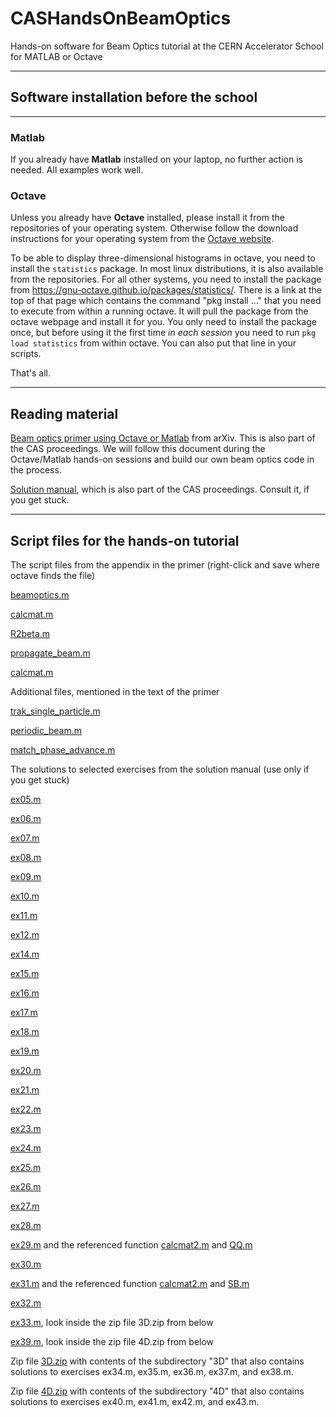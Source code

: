 # CASHandsOnBeamOptics
Hands-on software for Beam Optics tutorial at the CERN Accelerator School
for MATLAB or Octave

------------------------------------------------------------------------

## Software installation before the school
---------------------------------------

### Matlab

If you already have **Matlab** installed on your laptop, no further
action is needed. All examples work well.

### Octave

Unless you already have **Octave** installed, please install it from the
repositories of your operating system. Otherwise follow the download
instructions for your operating system from the [Octave
website](https://octave.org/).

To be able to display three-dimensional histograms in octave, you need
to install the `statistics` package. In most linux distributions, it is
also available from the repositories. For all other systems, you need to
install the package from
<https://gnu-octave.github.io/packages/statistics/>. There is a link at
the top of that page which contains the command \"pkg install \...\"
that you need to execute from within a running octave. It will pull the
package from the octave webpage and install it for you. You only need to
install the package once, but before using it the first time *in each
session* you need to run `pkg load statistics` from within octave. You
can also put that line in your scripts.

That\'s all.

------------------------------------------------------------------------

Reading material 
----------------

[Beam optics primer using Octave or Matlab](https://arxiv.org/abs/1907.10987) from arXiv. This is
also part of the CAS proceedings. We will follow this document during
the Octave/Matlab hands-on sessions and build our own beam optics code
in the process.

[Solution manual](vz_beam_optics_solutions.pdf), which is also part of
the CAS proceedings. Consult it, if you get stuck.

------------------------------------------------------------------------

Script files for the hands-on tutorial 
--------------------------------------

The script files from the appendix in the primer (right-click and save
where octave finds the file)

[beamoptics.m](2D/beamoptics.m)

[calcmat.m](2D/calcmat.m)

[R2beta.m](2D/R2beta.m)

[propagate\_beam.m](2D/propagate_beam.m)

[calcmat.m](2D/show_beam.m)

Additional files, mentioned in the text of the primer

[trak\_single\_particle.m](2D/trak_single_particle.m)

[periodic\_beam.m](2D/periodic_beam.m)

[match\_phase\_advance.m](2D/match_phase_advance.m)

The solutions to selected exercises from the solution manual (use only
if you get stuck)

[ex05.m](solutions/ex05.m)

[ex06.m](solutions/ex06.m)

[ex07.m](solutions/ex07.m)

[ex08.m](solutions/ex08.m)

[ex09.m](solutions/ex09.m)

[ex10.m](solutions/ex10.m)

[ex11.m](solutions/ex11.m)

[ex12.m](solutions/ex12.m)

[ex14.m](solutions/ex14.m)

[ex15.m](solutions/ex15.m)

[ex16.m](solutions/ex16.m)

[ex17.m](solutions/ex17.m)

[ex18.m](solutions/ex18.m)

[ex19.m](solutions/ex19.m)

[ex20.m](solutions/ex20.m)

[ex21.m](solutions/ex21.m)

[ex22.m](solutions/ex22.m)

[ex23.m](solutions/ex23.m)

[ex24.m](solutions/ex24.m)

[ex25.m](solutions/ex25.m)

[ex26.m](solutions/ex26.m)

[ex27.m](solutions/ex27.m)

[ex28.m](solutions/ex28.m)

[ex29.m](solutions/ex29.m) and the referenced function
[calcmat2.m](solutions/calcmat2.m) and [QQ.m](solutions/QQ.m)

[ex30.m](solutions/ex30.m)

[ex31.m](solutions/ex31.m) and the referenced function
[calcmat2.m](solutions/calcmat2.m) and [SB.m](solutions/SB.m)

[ex32.m](solutions/ex32.m)

[ex33.m](solutions/ex33.m), look inside the zip file 3D.zip from below

[ex39.m](solutions/ex39.m), look inside the zip file 4D.zip from below

Zip file [3D.zip](solutions/3D.zip) with contents of the subdirectory
\"3D\" that also contains solutions to exercises ex34.m, ex35.m, ex36.m,
ex37.m, and ex38.m.

Zip file [4D.zip](solutions/4D.zip) with contents of the subdirectory
\"4D\" that also contains solutions to exercises ex40.m, ex41.m, ex42.m,
and ex43.m.

